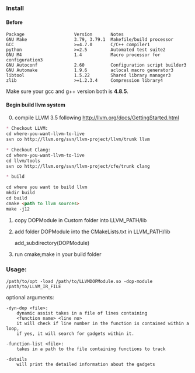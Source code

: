 ### Install

#### Before

```
Package	                  Version	    Notes
GNU Make	              3.79, 3.79.1	Makefile/build processor
GCC	                      >=4.7.0	    C/C++ compiler1
python	                  >=2.5	        Automated test suite2
GNU M4	                  1.4	        Macro processor for configuration3
GNU Autoconf	          2.60      	Configuration script builder3
GNU Automake	          1.9.6     	aclocal macro generator3
libtool                   1.5.22	    Shared library manager3
zlib	                  >=1.2.3.4	    Compression library4
```
Make sure your gcc and g++ version both is **4.8.5**.

#### Begin build llvm system

0. compile LLVM 3.5 following http://llvm.org/docs/GettingStarted.html

```markdown
* Checkout LLVM:
cd where-you-want-llvm-to-live
svn co http://llvm.org/svn/llvm-project/llvm/trunk llvm

* Checkout Clang:
cd where-you-want-llvm-to-live
cd llvm/tools
svn co http://llvm.org/svn/llvm-project/cfe/trunk clang

* build

cd where you want to build llvm
mkdir build
cd build
cmake <path to llvm sources>
make -j12
```

1. copy DOPModule in Custom folder into LLVM_PATH/lib

2. add folder DOPModule into the CMakeLists.txt in LLVM_PATH/lib 

    add_subdirectory(DOPModule)

3. run cmake;make in your build folder 

### Usage:
    
    /path/to/opt -load /path/to/LLVMDOPModule.so -dop-module /path/to/LLVM_IR_FILE 

optional arguments:

    -dyn-dop <file>:
        dynamic assist takes in a file of lines containing
        <function name> <line no>
        it will check if line number in the function is contained within a loop,
        if yes, it will search for gadgets within it.

    -function-list <file>:
        takes in a path to the file containing functions to track

    -details 
        will print the detailed information about the gadgets
